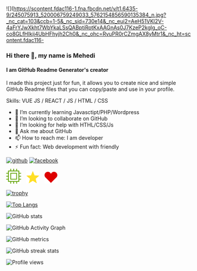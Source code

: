 ![](https://scontent.fdac116-1.fna.fbcdn.net/v/t1.6435-9/245075913_520006759249033_5762154856590135384_n.jpg?_nc_cat=103&ccb=1-5&_nc_sid=730e14&_nc_eui2=AeH51VKl2V-4aFrYJwXkht7WbYkaLSsQABptiRotKxAAGnAs0J7KzeP2kglg_oC-co8GLfHIkij4UbHFhyjh2Ch0&_nc_ohc=RvuPR0rCZmgAX8yMtr1&_nc_ht=scontent.fdac116-
### Hi there 👋, my name is Mehedi
#### I am GitHub Readme Generator's creator


I made this project just for fun, it allows you to create nice and simple GitHub Readme files that you can copy/paste and use in your profile.

Skills: VUE JS / REACT / JS / HTML / CSS

- 🌱 I’m currently learning Javasctipt/PHP/Wordpress 
- 👯 I’m looking to collaborate on GitHub 
- 🤔 I’m looking for help with HTHL/CSS/Js 
- 💬 Ask me about GitHub 
- 📫 How to reach me: I am developer 
- ⚡ Fun fact: Web development with friendly 


[<img src='https://cdn.jsdelivr.net/npm/simple-icons@3.0.1/icons/github.svg' alt='github' height='40'>](https://github.com/Mehedi512)  [<img src='https://cdn.jsdelivr.net/npm/simple-icons@3.0.1/icons/facebook.svg' alt='facebook' height='40'>](https://www.facebook.com/https://web.facebook.com/profile.php?id=100037191407671&_rdc=1&_rdr)  

<a href='https://docs.github.com/en/developers'><img src='https://raw.githubusercontent.com/acervenky/animated-github-badges/master/assets/devbadge.gif' width='40' height='40'></a> <a href='https://stars.github.com/'><img src='https://raw.githubusercontent.com/acervenky/animated-github-badges/master/assets/starbadge.gif' width='35' height='35'></a> <a href='https://docs.github.com/en/github/supporting-the-open-source-community-with-github-sponsors'><img src='https://raw.githubusercontent.com/acervenky/animated-github-badges/master/assets/sponsorbadge.gif' width='35' height='35'></a> 

[![trophy](https://github-profile-trophy.vercel.app/?username=Mehedi512)](https://github.com/ryo-ma/github-profile-trophy)

[![Top Langs](https://github-readme-stats.vercel.app/api/top-langs/?username=Mehedi512)](https://github.com/anuraghazra/github-readme-stats)

![GitHub stats](https://github-readme-stats.vercel.app/api?username=Mehedi512&show_icons=true&count_private=true)  

![GitHub Activity Graph](https://activity-graph.herokuapp.com/graph?username=Mehedi512)  

![GitHub metrics](https://metrics.lecoq.io/Mehedi512)  

![GitHub streak stats](https://github-readme-streak-stats.herokuapp.com/?user=Mehedi512)  

![Profile views](https://gpvc.arturio.dev/Mehedi512)  
